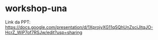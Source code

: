 # workshop-una

Link da PPT: https://docs.google.com/presentation/d/1XprojyXG11qSQhUnZsciJltqJO-HcrZ_WiP7of7RSJw/edit?usp=sharing
